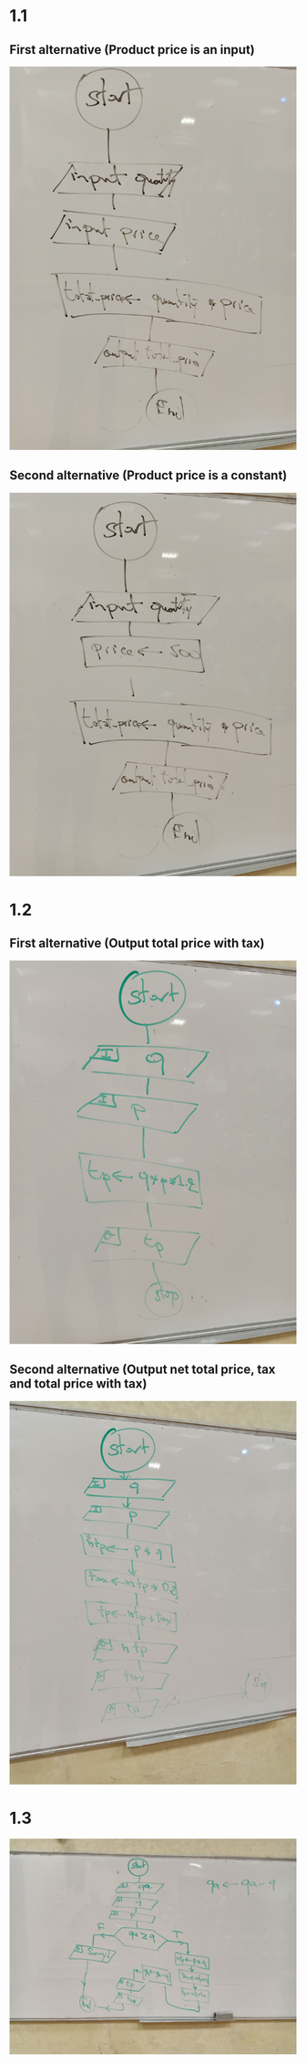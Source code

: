 # 1.1
## First alternative (Product price is an input)
![](images/1_1_a.jpg)

## Second alternative (Product price is a constant)
![](images/1_1_b.jpg)

# 1.2
## First alternative (Output total price with tax)
![](images/1_2_a.jpg)

## Second alternative (Output net total price, tax and total price with tax)
![](images/1_2_b.jpg)

# 1.3
![](images/1_3.jpg)
